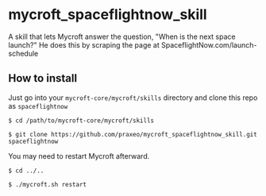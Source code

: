 # mycroft_spaceflightnow_skill
A skill that lets Mycroft answer the question, "When is the next space launch?" He does this by scraping the page at SpaceflightNow.com/launch-schedule

## How to install

Just go into your `mycroft-core/mycroft/skills` directory and clone this repo as `spaceflightnow`

`$ cd /path/to/mycroft-core/mycroft/skills`

`$ git clone https://github.com/praxeo/mycroft_spaceflightnow_skill.git spaceflightnow`

You may need to restart Mycroft afterward.

`$ cd ../.. `

`$ ./mycroft.sh restart`
